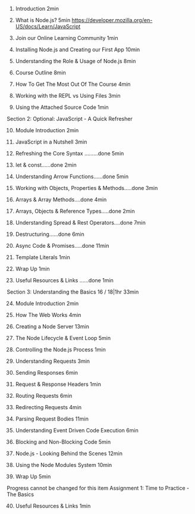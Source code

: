 
1. Introduction
2min

2. What is Node.js?
5min
https://developer.mozilla.org/en-US/docs/Learn/JavaScript
3. Join our Online Learning Community
1min

4. Installing Node.js and Creating our First App
10min

5. Understanding the Role & Usage of Node.js
8min

6. Course Outline
8min

7. How To Get The Most Out Of The Course
4min

8. Working with the REPL vs Using Files
3min

9. Using the Attached Source Code
1min



Section 2: Optional: JavaScript - A Quick Refresher

10. Module Introduction
2min

11. JavaScript in a Nutshell
3min

12. Refreshing the Core Syntax .........done
5min

13. let & const......done
2min

14. Understanding Arrow Functions......done
5min

15. Working with Objects, Properties & Methods.....done
3min

16. Arrays & Array Methods....done
4min

17. Arrays, Objects & Reference Types.....done
2min

18. Understanding Spread & Rest Operators....done
7min

19. Destructuring......done
6min

20. Async Code & Promises.....done
11min

21. Template Literals
1min

22. Wrap Up
1min

23. Useful Resources & Links ......done
1min




Section 3: Understanding the Basics
16 / 18|1hr 33min



24. Module Introduction
2min

25. How The Web Works
4min

26. Creating a Node Server
13min

27. The Node Lifecycle & Event Loop
5min

28. Controlling the Node.js Process
1min

29. Understanding Requests
3min

30. Sending Responses
6min

31. Request & Response Headers
1min

32. Routing Requests
6min

33. Redirecting Requests
4min

34. Parsing Request Bodies
11min

35. Understanding Event Driven Code Execution
6min

36. Blocking and Non-Blocking Code
5min

37. Node.js - Looking Behind the Scenes
12min

38. Using the Node Modules System
10min

39. Wrap Up
5min

Progress cannot be changed for this item
Assignment 1: Time to Practice - The Basics

40. Useful Resources & Links
1min

